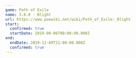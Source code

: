 ```yaml
---
game: Path of Exile
name: 3.8.0 - Blight
url: https://www.poewiki.net/wiki/Path_of_Exile:_Blight
start:
  confirmed: true
  startDate: 2019-09-06T00:00:00.000Z
end:
  endDate: 2019-12-09T21:00:00.000Z
  confirmed: true
---
```

